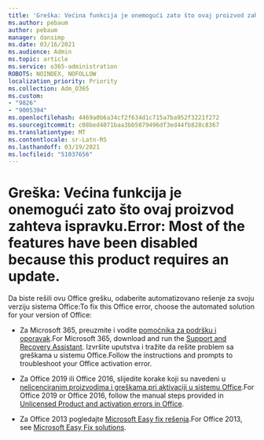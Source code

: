 ```yaml
---
title: 'Greška: Većina funkcija je onemogući zato što ovaj proizvod zahteva ispravku.'
ms.author: pebaum
author: pebaum
manager: dansimp
ms.date: 03/16/2021
ms.audience: Admin
ms.topic: article
ms.service: o365-administration
ROBOTS: NOINDEX, NOFOLLOW
localization_priority: Priority
ms.collection: Adm_O365
ms.custom:
- "9826"
- "9005394"
ms.openlocfilehash: 4469a0b6a34cf2f634d1c715a7ba952f3221f272
ms.sourcegitcommit: c08bed4071baa3bb5879496df3ed44fb828c8367
ms.translationtype: MT
ms.contentlocale: sr-Latn-RS
ms.lasthandoff: 03/19/2021
ms.locfileid: "51037656"
---
```

# <a name="error-most-of-the-features-have-been-disabled-because-this-product-requires-an-update"></a><span data-ttu-id="d5cfa-102">Greška: Većina funkcija je onemogući zato što ovaj proizvod zahteva ispravku.</span><span class="sxs-lookup"><span data-stu-id="d5cfa-102">Error: Most of the features have been disabled because this product requires an update.</span></span>

<span data-ttu-id="d5cfa-103">Da biste rešili ovu Office grešku, odaberite automatizovano rešenje za svoju verziju sistema Office:</span><span class="sxs-lookup"><span data-stu-id="d5cfa-103">To fix this Office error, choose the automated solution for your version of Office:</span></span>

- <span data-ttu-id="d5cfa-104">Za Microsoft 365, preuzmite i vodite [pomoćnika za podršku i oporavak](https://aka.ms/SaRA-OfficeActivation-Chat).</span><span class="sxs-lookup"><span data-stu-id="d5cfa-104">For Microsoft 365, download and run the [Support and Recovery Assistant](https://aka.ms/SaRA-OfficeActivation-Chat).</span></span> <span data-ttu-id="d5cfa-105">Izvršite uputstva i tražite da rešite problem sa greškama u sistemu Office.</span><span class="sxs-lookup"><span data-stu-id="d5cfa-105">Follow the instructions and prompts to troubleshoot your Office activation error.</span></span>

- <span data-ttu-id="d5cfa-106">Za Office 2019 ili Office 2016, slijedite korake koji su navedeni u [nelicenciranim proizvodima i greškama pri aktivaciji u sistemu Office](https://support.microsoft.com/office/0d23d3c0-c19c-4b2f-9845-5344fedc4380#bkmk_fixyourself).</span><span class="sxs-lookup"><span data-stu-id="d5cfa-106">For Office 2019 or Office 2016, follow the manual steps provided in [Unlicensed Product and activation errors in Office](https://support.microsoft.com/office/0d23d3c0-c19c-4b2f-9845-5344fedc4380#bkmk_fixyourself).</span></span>

- <span data-ttu-id="d5cfa-107">Za Office 2013 pogledajte [Microsoft Easy fix rešenja](https://support.microsoft.com/topic/microsoft-easy-fix-solutions-have-been-discontinued-b0f4b5f9-3b5a-bd9e-d75d-d45e2f12e16c).</span><span class="sxs-lookup"><span data-stu-id="d5cfa-107">For Office 2013, see [Microsoft Easy Fix solutions](https://support.microsoft.com/topic/microsoft-easy-fix-solutions-have-been-discontinued-b0f4b5f9-3b5a-bd9e-d75d-d45e2f12e16c).</span></span>